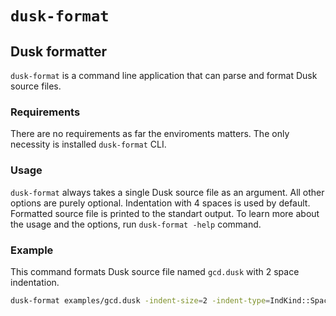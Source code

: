 # `dusk-format`

## Dusk formatter

`dusk-format` is a command line application that can parse and format Dusk source files.

### Requirements

There are no requirements as far the enviroments matters. The only necessity is installed `dusk-format` CLI.

### Usage

`dusk-format` always takes a single Dusk source file as an argument. All other options are purely optional.
Indentation with 4 spaces is used by default. Formatted source file is printed to the standart output.
To learn more about the usage and the options, run `dusk-format -help` command.


### Example

This command formats Dusk source file named `gcd.dusk` with 2 space indentation.

```sh
dusk-format examples/gcd.dusk -indent-size=2 -indent-type=IndKind::Space
```
